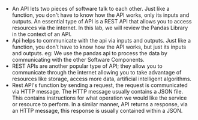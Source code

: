 - An API lets two pieces of software talk to each other. Just like a function, you don't have to know how the API works, only its inputs and outputs. An essential type of 
  API is a REST API that allows you to access resources via the internet. In this lab, we will review the Pandas Library in the context of an API.
- Api helps to communicate with the api via inputs and outputs. Just like a function, you don’t have to know how the API works, but just its inputs and outputs.
  eg: We use the pandas api to process the data by communicating with the other Software Components.
- REST APIs are another popular type of API; they allow you to communicate through the internet allowing you to take advantage of resources like storage, access more data,
  artificial intelligent algorithms.
- Rest API's function by sending a request, the request is communicated via HTTP message. The HTTP message usually contains a JSON file. This contains instructions for 
  what operation we would like the service or resource to perform. In a similar manner, API returns a response, via an HTTP message, this response is usually contained 
  within a JSON.
  
